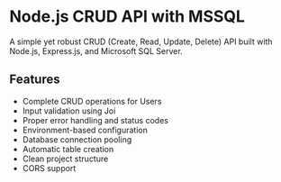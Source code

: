 # Node.js CRUD API with MSSQL

A simple yet robust CRUD (Create, Read, Update, Delete) API built with Node.js, Express.js, and Microsoft SQL Server.

## Features

- Complete CRUD operations for Users
- Input validation using Joi
- Proper error handling and status codes
- Environment-based configuration
- Database connection pooling
- Automatic table creation
- Clean project structure
- CORS support

<!--## Project Structure

```
project-root/
├── config/
│   └── database.js          # Database configuration and connection
├── controllers/
│   └── userController.js    # Request handlers for user operations
├── routes/
│   └── userRoutes.js        # API route definitions
├── models/
│   └── User.js              # Database operations for User entity
├── utils/
│   └── validation.js        # Input validation schemas
├── middleware/
│   └── errorHandler.js      # Global error handling middleware
├── app.js                   # Application entry point
├── package.json            # Project dependencies and scripts
├── .env                    # Environment variables
└── README.md              # Project documentation
```

## Prerequisites

- Node.js (v14 or higher)
- Microsoft SQL Server
- npm or yarn

## Installation

1. Clone or create the project directory
2. Install dependencies:
   ```bash
   npm install
   ```

3. Create a `.env` file in the root directory with your database configuration:
   ```env
   DB_SERVER=localhost
   DB_PORT=1433
   DB_NAME=your_database_name
   DB_USER=your_username
   DB_PASSWORD=your_password
   DB_ENCRYPT=true
   DB_TRUST_CERT=true
   PORT=3000
   NODE_ENV=development
   ```

4. Make sure your MSSQL server is running and accessible

## Usage

### Development
```bash
npm run dev
```

### Production
```bash
npm start
```

The server will start on the port specified in your `.env` file (default: 3000).

## API Endpoints

### Base URL: `http://localhost:3000/api`

| Method | Endpoint      | Description           |
|--------|---------------|-----------------------|
| POST   | /users        | Create a new user     |
| GET    | /users        | Get all users         |
| GET    | /users/:id    | Get user by ID        |
| PUT    | /users/:id    | Update user by ID     |
| DELETE | /users/:id    | Delete user by ID     |

### Request/Response Examples

#### Create User
```bash
POST /api/users
Content-Type: application/json

{
  "name": "John Doe",
  "email": "john.doe@example.com"
}
```

#### Get All Users
```bash
GET /api/users
```

#### Get User by ID
```bash
GET /api/users/1
```

#### Update User
```bash
PUT /api/users/1
Content-Type: application/json

{
  "name": "John Smith",
  "email": "john.smith@example.com"
}
```

#### Delete User
```bash
DELETE /api/users/1
```

## Database Schema

The API automatically creates a `Users` table with the following structure:

```sql
CREATE TABLE Users (
    id INT IDENTITY(1,1) PRIMARY KEY,
    name NVARCHAR(100) NOT NULL,
    email NVARCHAR(255) NOT NULL UNIQUE,
    created_at DATETIME2 DEFAULT GETDATE()
)
```

## Error Handling

The API includes comprehensive error handling for:
- Validation errors (400)
- Duplicate email addresses (409)
- User not found (404)
- Database connection issues (503)
- Server errors (500)

## Validation Rules

- **Name**: Required, 2-100 characters
- **Email**: Required, valid email format, maximum 255 characters, must be unique

## Health Check

Visit `http://localhost:3000/health` to check if the server is running.

## Environment Variables

- `DB_SERVER`: MSSQL server address
- `DB_PORT`: MSSQL server port (default: 1433)
- `DB_NAME`: Database name
- `DB_USER`: Database username
- `DB_PASSWORD`: Database password
- `DB_ENCRYPT`: Enable encryption (true/false)
- `DB_TRUST_CERT`: Trust server certificate (true/false)
- `PORT`: Server port (default: 3000)
- `NODE_ENV`: Environment (development/production)

## License

MIT
